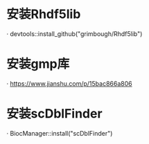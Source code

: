 # 安装Rhdf5lib
· devtools::install_github("grimbough/Rhdf5lib")
# 安装gmp库
· https://www.jianshu.com/p/15bac866a806
# 安装scDblFinder
· BiocManager::install("scDblFinder")
